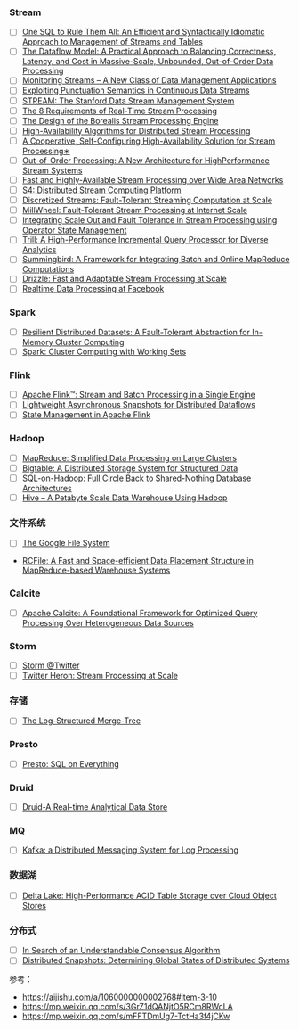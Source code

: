 ### Stream

- [ ] [One SQL to Rule Them All:
An Efficient and Syntactically Idiomatic Approach to
Management of Streams and Tables](https://arxiv.org/pdf/1905.12133.pdf)
- [ ] [The Dataflow Model: A Practical Approach to Balancing Correctness, Latency, and Cost in Massive-Scale,
Unbounded, Out-of-Order Data Processing](https://storage.googleapis.com/pub-tools-public-publication-data/pdf/43864.pdf)
- [ ] [Monitoring Streams – A New Class of Data Management Applications](http://www.vldb.org/conf/2002/S07P02.pdf)
- [ ] [Exploiting Punctuation Semantics in
Continuous Data Streams](https://www.whitworth.edu/academic/department/mathcomputerscience/faculty/tuckerpeter/pdf/117896_final.pdf)
- [ ] [STREAM: The Stanford Data Stream
Management System](http://ilpubs.stanford.edu:8090/641/1/2004-20.pdf)
- [ ] [The 8 Requirements of Real-Time Stream Processing ](https://ix.cs.uoregon.edu/~jsventek/papers/02bStonebraker2005.pdf)
- [ ] [The Design of the Borealis Stream Processing Engine](https://www.cl.cam.ac.uk/~ey204/teaching/ACS/R212_2015_2016/papers/Abadi_cidr_2005.pdf)
- [ ] [High-Availability Algorithms for Distributed Stream Processing](http://cs.brown.edu/research/borealis/public/publications/hwang.icde05.ha.pdf)
- [ ] [A Cooperative, Self-Configuring High-Availability Solution for Stream Processing∗](http://cs.brown.edu/research/db/publications/hwang.icde07.ha.pdf)
- [ ] [Out-of-Order Processing: A New Architecture for HighPerformance Stream Systems](https://www.researchgate.net/profile/David-Maier/publication/220538528_Out-of-Order_Processing_a_New_Architecture_for_High-Performance_Stream_Systems/links/09e41511a49b3c99b5000000/Out-of-Order-Processing-a-New-Architecture-for-High-Performance-Stream-Systems.pdf)
- [ ] [Fast and Highly-Available Stream Processing
over Wide Area Networks](http://www.cs.albany.edu/~jhh/publications/hwang.icde08.ha.pdf)
- [ ] [S4: Distributed Stream Computing Platform](http://static.cs.brown.edu/courses/cs227/archives/2013/papers/s4.pdf)
- [ ] [Discretized Streams: Fault-Tolerant Streaming Computation at Scale](https://people.csail.mit.edu/matei/papers/2013/sosp_spark_streaming.pdf)
- [ ] [MillWheel: Fault-Tolerant Stream Processing at
Internet Scale](https://storage.googleapis.com/pub-tools-public-publication-data/pdf/41378.pdf)
- [ ] [Integrating Scale Out and Fault Tolerance in
Stream Processing using Operator State Management](https://openaccess.city.ac.uk/id/eprint/8175/1/)
- [ ] [Trill: A High-Performance Incremental Query Processor for
Diverse Analytics](http://www.vldb.org/pvldb/vol8/p401-chandramouli.pdf)
- [ ] [Summingbird: A Framework for Integrating Batch and
Online MapReduce Computations](http://www.vldb.org/pvldb/vol7/p1441-boykin.pdf)
- [ ] [Drizzle: Fast and Adaptable Stream Processing at Scale](https://shivaram.org/publications/drizzle-sosp17.pdf)
- [ ] [Realtime Data Processing at Facebook](http://web.eecs.umich.edu/~mosharaf/Readings/Facebook-Streaming.pdf)

### Spark

- [ ] [Resilient Distributed Datasets: A Fault-Tolerant Abstraction for
In-Memory Cluster Computing](https://www.usenix.org/system/files/conference/nsdi12/nsdi12-final138.pdf)
- [ ] [Spark: Cluster Computing with Working Sets](https://www.usenix.org/legacy/event/hotcloud10/tech/full_papers/Zaharia.pdf)

### Flink

- [ ] [Apache Flink™: Stream and Batch Processing in a Single Engine](https://www.diva-portal.org/smash/get/diva2:1059537/FULLTEXT01.pdf)
- [ ] [Lightweight Asynchronous Snapshots for Distributed Dataflows](https://arxiv.org/pdf/1506.08603.pdf)
- [ ] [State Management in Apache Flink](https://www.researchgate.net/profile/Seif-Haridi/publication/318988327_State_Management_in_Apache_Flink_Consistent_Stateful_Distributed_Stream_Processing/links/5989e636a6fdcc7cf91c4c9e/State-Management-in-Apache-Flink-Consistent-Stateful-Distributed-Stream-Processing.pdf)

### Hadoop

- [ ] [MapReduce: Simplified Data Processing
on Large Clusters](https://github.com/sjf0115/PaperNotes/blob/main/MapReduce-%20Simplified%20Data%20Processing%20on%20Large%20Clusters.pdf)
- [ ] [Bigtable: A Distributed Storage System for Structured Data](https://www.usenix.org/legacy/event/osdi06/tech/chang/chang.pdf)
- [ ] [SQL-on-Hadoop: Full Circle Back to Shared-Nothing
Database Architectures](http://www.vldb.org/pvldb/vol7/p1295-floratou.pdf)
- [ ] [Hive – A Petabyte Scale Data Warehouse Using
Hadoop](http://infolab.stanford.edu/~ragho/hive-icde2010.pdf)

### 文件系统

- [ ] [The Google File System](https://storage.googleapis.com/pub-tools-public-publication-data/pdf/035fc972c796d33122033a0614bc94cff1527999.pdf)
- [RCFile: A Fast and Space-efficient Data Placement
Structure in MapReduce-based Warehouse Systems](https://github.com/sjf0115/PaperNotes/blob/main/RCFile-%20A%20Fast%20and%20Space-efficient%20Data%20Placement%20Structure%20in%20MapReduce-based%20Warehouse%20Systems.pdf)

### Calcite

- [ ] [Apache Calcite: A Foundational Framework for Optimized
Query Processing Over Heterogeneous Data Sources](https://dl.acm.org/doi/pdf/10.1145/3183713.3190662)

### Storm

- [ ] [Storm @Twitter](http://cs.brown.edu/courses/cs227/archives/2015/papers/ss-storm.pdf)
- [ ] [Twitter Heron: Stream Processing at Scale](https://dl.acm.org/doi/pdf/10.1145/2723372.2742788)

### 存储

- [ ] [The Log-Structured Merge-Tree](https://www.inf.ufpr.br/eduardo/ensino/ci763/papers/lsmtree.pdf)

### Presto

- [ ] [Presto: SQL on Everything](https://trino.io/Presto_SQL_on_Everything.pdf)

### Druid

- [ ] [Druid-A Real-time Analytical Data Store](http://static.druid.io/docs/druid.pdf)

### MQ

- [ ] [Kafka: a Distributed Messaging System for Log Processing](http://notes.stephenholiday.com/Kafka.pdf)

### 数据湖

- [ ] [Delta Lake: High-Performance ACID Table Storage over
Cloud Object Stores](https://databricks.com/wp-content/uploads/2020/08/p975-armbrust.pdf)

### 分布式

- [ ] [In Search of an Understandable Consensus Algorithm](https://raft.github.io/raft.pdf)
- [ ] [Distributed Snapshots: Determining Global States of Distributed Systems]()

参考：
- https://aijishu.com/a/1060000000002768#item-3-10
- https://mp.weixin.qq.com/s/3GrZ1dQANjtO5RCm8RWcLA
- https://mp.weixin.qq.com/s/mFFTDmUg7-TctHa3f4jCKw
